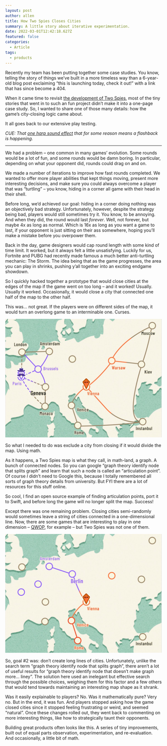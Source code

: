```yaml
---
layout: post
author: allen
title: How Two Spies Closes Cities
summary: A little story about iterative experimentation.
date: 2022-03-01T12:42:18.627Z
featured: false
categories:
  - Article
tags:
  - products
---
```


Recently my team has been putting together some case studies. You know, telling the story of things we’ve built in a more timeless way than a 6-year-old blog post exclaiming “this is launching today, check it out!” with a link that has since become a 404.

When it came time to revisit [the development of Two Spies](https://steamclock.com/work/two-spies),  most of the tiny stories that went in to such an fun project didn’t make it into a one-page case study. So, I wanted to share one of those many details: how the game’s city-closing logic came about.

It all goes back to our extensive play testing. 

*CUE: That [one harp sound effect](https://www.youtube.com/watch?v=l8EO9Y1ZO9E) that for some reason means a flashback is happening.*

-----

We had a problem – one common in many games’ evolution. Some rounds would be a lot of fun, and some rounds would be damn boring. In particular, depending on what your opponent did, rounds could drag on and on.

We made a number of iterations to improve how fast rounds completed. We wanted to offer more player abilities that kept things moving, present more interesting decisions, and make sure you could always overcome a player that was “turtling” – you know, hiding in a corner all game with their head in their shell.

Before long, we’d achieved our goal: hiding in a corner doing nothing was an objectively bad strategy. Unfortunately, however, despite the strategy being bad, players would still sometimes try it. You know, to be annoying. And when they did, the round would last *forever*. Well, not forever, but maybe 4x as long as normal. Which is 16x as long as you want a game to last, if your opponent is just sitting on their ass somewhere, hoping you’ll make a mistake before you overpower them.

Back in the day, game designers would cap round length with some kind of time limit. It worked, but it always felt a little unsatisfying. Luckily for us, Fortnite and PUBG had recently made famous a much better anti-turtling mechanic: The Storm. The idea being that as the game progresses, the area you can play in shrinks, pushing y’all together into an exciting endgame showdown.

So I quickly hacked together a prototype that would close cities at the edges of the map if the game went on too long – and it worked! Usually. Usually it worked. Occasionally, it would close a city that connected one half of the map to the other half.

This was… not great. If the players were on different sides of the map, it would turn an overlong game to an interminable one. Curses.

<img src="/images/2022/spies-split.jpg">

So what I needed to do was exclude a city from closing if it would divide the map. Using math.

As it happens, a Two Spies map is what they call, in math-land, a graph. A bunch of connected nodes. So you can google “graph theory identify node that splits graph” and learn that such a node is called an “articulation point”. Of course *I* didn’t need to Google this, because I totally remembered all sorts of graph theory details from university. But FYI there are a lot of resources for this stuff online.

So cool, I find an open source example of finding articulation points, port it to Swift, and before long the game will no longer split the map. Success!

Except there was one remaining problem. Closing cities semi-randomly would sometimes leave a string of cities connected in a one-dimensional line. Now, there are some games that are interesting to play in one dimension – [QWOP](http://www.foddy.net/Athletics.html), for example – but Two Spies was not one of them.

<img src="/images/2022/spies-line.jpg">

So, goal #2 was: don’t create long lines of cities. Unfortunately, unlike the search term “graph theory identify node that splits graph”, there aren’t a lot of useful results for “graph theory identify node that doesn’t make graph more… liney”. The solution here used an inelegant but effective search through the possible choices, weighing them for this factor and a few others that would tend towards maintaining an interesting map shape as it shrank.

Was it easily explainable to players? No. Was it mathematically pure? Very no. But in the end, it was fun. And players stopped asking how the game closed cities since it stopped feeling frustrating or weird, and seemed “natural”. Once these changes rolled out, they went back to commenting on more interesting things, like how to strategically taunt their opponents.

Building great products often looks like this. A series of tiny improvements, built out of equal parts observation, experimentation, and re-evaluation. And occasionally, a little bit of math.